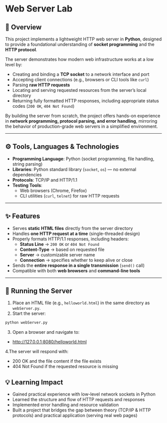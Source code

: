 # Web Server Lab

## 📌 Overview
This project implements a lightweight HTTP web server in **Python**, designed to provide a foundational understanding of **socket programming** and the **HTTP protocol**.  

The server demonstrates how modern web infrastructure works at a low level by:  
- Creating and binding a **TCP socket** to a network interface and port  
- Accepting client connections (e.g., browsers or CLI tools like `curl`)  
- Parsing **raw HTTP requests**  
- Locating and serving requested resources from the server’s local directory  
- Returning fully formatted HTTP responses, including appropriate status codes (`200 OK`, `404 Not Found`)  

By building the server from scratch, the project offers hands-on experience in **network programming, protocol parsing, and error handling**, mirroring the behavior of production-grade web servers in a simplified environment.  

---

## ⚙️ Tools, Languages & Technologies
- **Programming Language**: Python (socket programming, file handling, string parsing)  
- **Libraries**: Python standard library (`socket`, `os`) — no external dependencies  
- **Protocols**: TCP/IP and HTTP/1.1  
- **Testing Tools**:  
  - Web browsers (Chrome, Firefox)  
  - CLI utilities (`curl`, `telnet`) for raw HTTP requests  

---

## ✨ Features
- Serves **static HTML files** directly from the server directory  
- Handles **one HTTP request at a time** (single-threaded design)  
- Properly formats HTTP/1.1 responses, including headers:  
  - **Status Line** → `200 OK` or `404 Not Found`  
  - **Content-Type** → based on requested file  
  - **Server** → customizable server name  
  - **Connection** → specifies whether to keep alive or close  
- Sends the **entire response in a single transmission** (`send()` call)  
- Compatible with both **web browsers** and **command-line tools**  

---

## 🚀 Running the Server
1. Place an HTML file (e.g., `helloworld.html`) in the same directory as `webServer.py`.  
2. Start the server:  

```bash
python webServer.py
```
3. Open a browser and navigate to:
- http://127.0.0.1:8080/helloworld.html

4.The server will respond with:
- 200 OK and the file content if the file exists
- 404 Not Found if the requested resource is missing

## 💡 Learning Impact
- Gained practical experience with low-level network sockets in Python
- Learned the structure and flow of HTTP requests and responses
- Implemented error handling and resource validation
- Built a project that bridges the gap between theory (TCP/IP & HTTP protocols) and practical application (serving real web pages)
